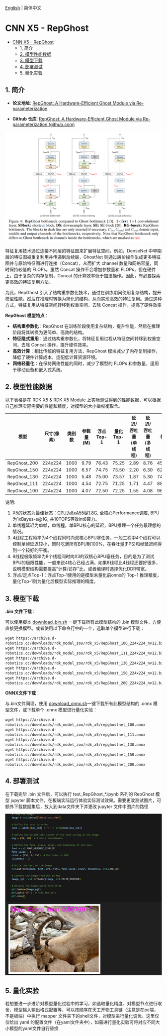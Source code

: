 [English](./README.md) | 简体中文

# CNN X5 - RepGhost

- [CNN X5 - RepGhost](#cnn-x5---repghost)
  - [1. 简介](#1-简介)
  - [2. 模型性能数据](#2-模型性能数据)
  - [3. 模型下载](#3-模型下载)
  - [4. 部署测试](#4-部署测试)
  - [5. 量化实验](#5-量化实验)

## 1. 简介

- **论文地址**: [RepGhost: A Hardware-Efficient Ghost Module via Re-parameterization](https://arxiv.org/abs/2211.06088)

- **Github 仓库**: [RepGhost: A Hardware-Efficient Ghost Module via Re-parameterization (github.com)](https://github.com/ChengpengChen/RepGhost)

![](./data/RepGhost_architecture.png)


特征复用技术通过连接不同层的特征图来扩展特征空间。例如，DenseNet 中早期层的特征图被重复利用并传递到后续层，GhostNet 则通过廉价操作生成更多特征图并与原始特征图进行连接（Concat），从而扩大 channel 数量和网络容量，同时保持较低的 FLOPs。虽然 Concat 操作不会增加参数量和 FLOPs，但在硬件上，由于复杂的内存复制，Concat 的计算效率低于加法操作。因此，有必要探索更高效的特征复用方法。

为此，RepGhost 引入了结构重参数化技术，通过在训练期间使用复杂结构，提升模型性能，然后在推理时转换为简化的结构，从而实现高效的特征复用。通过这种方式，特征复用从特征空间转移到权重空间，去除 Concat 操作，提高了硬件效率


**RepGhost 模型特点**：

- **结构重参数化**：RepGhost 在训练阶段使用复杂结构，提升性能，然后在推理阶段将其转换为更简单、高效的结构。
- **特征隐式重用**：通过结构重参数化，将特征复用过程从特征空间转移到权重空间，去除 Concat 操作，提升硬件效率。
- **高效计算**：相比传统的特征复用方法，RepGhost 模块减少了内存复制操作，降低了硬件计算成本，适配低计算资源环境。
- **网络轻量化**：在保持网络性能的同时，减少了模型的 FLOPs 和参数量，适用于移动设备和嵌入式系统。


## 2. 模型性能数据

以下表格是在 RDK X5 & RDK X5 Module 上实际测试得到的性能数据，可以根据自己推理实际需要的性能和精度，对模型的大小做权衡取舍。


| 模型           | 尺寸(像素)  | 类别数  | 参数量(M) | 浮点Top-1  | 量化Top-1  | 延迟/吞吐量(单线程) | 延迟/吞吐量(多线程) | 帧率      |
| ------------ | ------- | ---- | ------ | ----- | ----- | ----------- | ----------- | ------- |
| RepGhost_200 | 224x224 | 1000 | 9.79   | 76.43 | 75.25 | 2.89        | 8.76        | 451.42 |
| RepGhost_150 | 224x224 | 1000 | 6.57   | 74.75 | 73.50 | 2.20        | 6.30        | 626.60 |
| RepGhost_130 | 224x224 | 1000 | 5.48   | 75.00 | 73.57 | 1.87        | 5.30        | 743.56 |
| RepGhost_111 | 224x224 | 1000 | 4.54   | 72.75 | 71.25 | 1.71        | 4.47        | 881.19 |
| RepGhost_100 | 224x224 | 1000 | 4.07   | 72.50 | 72.25 | 1.55        | 4.08        | 964.69 |


说明: 
1. X5的状态为最佳状态：CPU为8xA55@1.8G, 全核心Performance调度, BPU为1xBayes-e@1G, 共10TOPS等效int8算力。
2. 单线程延迟为单帧，单线程，单BPU核心的延迟，BPU推理一个任务最理想的情况。
3. 4线程工程帧率为4个线程同时向双核心BPU塞任务，一般工程中4个线程可以控制单帧延迟较小，同时吃满所有BPU到100%，在吞吐量(FPS)和帧延迟间得到一个较好的平衡。
4. 8线程极限帧率为8个线程同时向X3的双核心BPU塞任务，目的是为了测试BPU的极限性能，一般来说4核心已经占满，如果8线程比4线程还要好很多，说明模型结构需要提高"计算/访存"比，或者编译时选择优化DDR带宽。
5. 浮点/定点Top-1：浮点Top-1使用的是模型未量化前onnx的 Top-1 推理精度，量化Top-1则为量化后模型实际推理的精度。

## 3. 模型下载

**.bin 文件下载**：

可以使用脚本 [download_bin.sh](./model/download_bin.sh) 一键下载所有此模型结构的 .bin 模型文件，方便直接更换模型。或者使用以下命令行中的一个，选取单个模型进行下载：

```shell
wget https://archive.d-robotics.cc/downloads/rdk_model_zoo/rdk_x5/RepGhost_100_224x224_nv12.bin
wget https://archive.d-robotics.cc/downloads/rdk_model_zoo/rdk_x5/RepGhost_111_224x224_nv12.bin
wget https://archive.d-robotics.cc/downloads/rdk_model_zoo/rdk_x5/RepGhost_130_224x224_nv12.bin
wget https://archive.d-robotics.cc/downloads/rdk_model_zoo/rdk_x5/RepGhost_150_224x224_nv12.bin
wget https://archive.d-robotics.cc/downloads/rdk_model_zoo/rdk_x5/RepGhost_200_224x224_nv12.bin
```

**ONNX文件下载**：

与.bin文件同理，使用 [download_onnx.sh](./model/download_onnx.sh)一键下载所有此模型结构的 .onnx 模型文件，或下载单个 .onnx 模型进行量化实验：

```shell
wget https://archive.d-robotics.cc/downloads/rdk_model_zoo/rdk_x5/repghostnet_100.onnx
wget https://archive.d-robotics.cc/downloads/rdk_model_zoo/rdk_x5/repghostnet_111.onnx
wget https://archive.d-robotics.cc/downloads/rdk_model_zoo/rdk_x5/repghostnet_130.onnx
wget https://archive.d-robotics.cc/downloads/rdk_model_zoo/rdk_x5/repghostnet_150.onnx
wget https://archive.d-robotics.cc/downloads/rdk_model_zoo/rdk_x5/repghostnet_200.onnx
```

## 4. 部署测试

在下载完毕 .bin 文件后，可以执行 test_RepGhost_*.ipynb 系列的 RepGhost 模型 jupyter 脚本文件，在板端实际运行体验实际测试效果。需要更改测试图片，可额外下载数据集后，放入到data文件夹下并更改 jupyter 文件中图片的路径

![](./data/inference.png)

## 5. 量化实验

若想要进一步进阶对模型量化过程中的学习，如选取量化精度、对模型节点进行取舍、模型输入输出格式配置等，可以按顺序在天工开物工具链（注意是在pc端，不是板端）中执行 mapper 文件夹下的shell文件，对模型进行量化调优。这里仅仅给出 yaml 的配置文件（在yaml文件夹中），如需进行量化实验可将对应不同大小模型的yaml文件自行替换
